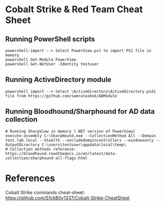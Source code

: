 # Cobalt Strike & Red Team Cheat Sheet

## Running PowerShell scripts
```
powershell-import --> Select PowerView.ps1 to import PS1 file in memory
powershell Get-Module PowerView
powershell Get-NetUser -Identity testuser
```

## Running ActiveDirectory module
```
powershell import --> Select \ActiveDirectory\ActiveDirectory.psd1 file from https://github.com/samratashok/ADModule
```

## Running Bloodhound/Sharphound for AD data collection
```
# Running SharpView in memory (.NET version of PowerView)
execute-assembly C:\SharpHound.exe --CollectionMethod All --Domain test.lab.local --Stealth --excludedomaincontrollers --windowsonly --OutputDirectory C:\users\testuser\appdata\local\temp\
# Collection methods reference: https://bloodhound.readthedocs.io/en/latest/data-collection/sharphound-all-flags.html

```


# References
Cobalt Strike commands cheat-sheet: https://github.com/S1ckB0y1337/Cobalt-Strike-CheatSheet
